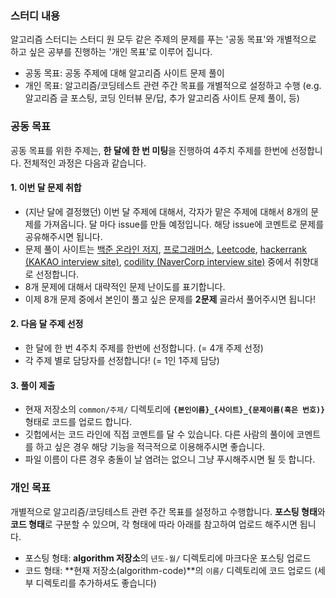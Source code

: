 ### 스터디 내용

알고리즘 스터디는 스터디 원 모두 같은 주제의 문제를 푸는 '공동 목표'와 개별적으로 하고 싶은 공부를 진행하는 '개인 목표'로 이루어 집니다.  

- 공동 목표: 공동 주제에 대해 알고리즘 사이트 문제 풀이
- 개인 목표: 알고리즘/코딩테스트 관련 주간 목표를 개별적으로 설정하고 수행 (e.g. 알고리즘 글 포스팅, 코딩 인터뷰 문/답, 추가 알고리즘 사이트 문제 풀이, 등)

### 공동 목표

공동 목표를 위한 주제는, **한 달에 한 번 미팅**을 진행하여 4주치 주제를 한번에 선정합니다. 전체적인 과정은 다음과 같습니다.

#### 1. 이번 달 문제 취합

- (지난 달에 결정했던) 이번 달 주제에 대해서, 각자가 맡은 주제에 대해서 8개의 문제를 가져옵니다. 달 마다 issue를 만들 예정입니다. 해당 issue에 코멘트로 문제를 공유해주시면 됩니다.
- 문제 풀이 사이트는 [백준 온라인 저지](https://www.acmicpc.net/), [프로그래머스](https://programmers.co.kr/learn/challenges), [Leetcode](https://leetcode.com/explore/), [hackerrank (KAKAO interview site)](https://www.hackerrank.com/dashboard), [codility (NaverCorp interview site)](https://www.codility.com/) 중에서 취향대로 선정합니다.
- 8개 문제에 대해서 대략적인 문제 난이도를 표기합니다.
- 이제 8개 문제 중에서 본인이 풀고 싶은 문제를 **2문제** 골라서 풀어주시면 됩니다! 

#### 2. 다음 달 주제 선정

- 한 달에 한 번 4주치 주제를 한번에 선정합니다. (= 4개 주제 선정)
- 각 주제 별로 담당자를 선정합니다! (= 1인 1주제 담당)

#### 3. 풀이 제출

- 현재 저장소의 `common/주제/` 디렉토리에 **`{본인이름}_{사이트}_{문제이름(혹은 번호)}`** 형태로 코드를 업로드 합니다.
- 깃헙에서는 코드 라인에 직접 코멘트를 달 수 있습니다. 다른 사람의 풀이에 코멘트를 하고 싶은 경우 해당 기능을 적극적으로 이용해주시면 좋습니다.
- 파일 이름이 다른 경우 충돌이 날 염려는 없으니 그냥 푸시해주시면 될 듯 합니다.

### 개인 목표

개별적으로  알고리즘/코딩테스트 관련 주간 목표를 설정하고 수행합니다. **포스팅 형태**와 **코드 형태**로 구분할 수 있으며, 각 형태에 따라 아래를 참고하여 업로드 해주시면 됩니다. 

- 포스팅 형태: **algorithm 저장소**의  `년도-월/` 디렉토리에 마크다운 포스팅 업로드
- 코드 형태: **현재 저장소(algorithm-code)**의 `이름/` 디렉토리에 코드 업로드 (세부 디렉토리를 추가하셔도 좋습니다)

